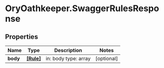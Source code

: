 # OryOathkeeper.SwaggerRulesResponse

## Properties

| Name     | Type                  | Description          | Notes      |
| -------- | --------------------- | -------------------- | ---------- |
| **body** | [**[Rule]**](Rule.md) | in: body type: array | [optional] |
